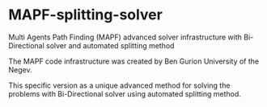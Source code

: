# MAPF-splitting-solver
Multi Agents Path Finding (MAPF) advanced solver infrastructure with Bi-Directional solver and automated splitting method

The MAPF code infrastructure was created by Ben Gurion University of the Negev.

This specific version as a unique advanced method for solving the problems with Bi-Directional solver using automated splitting method.
